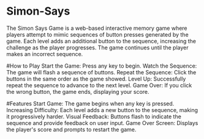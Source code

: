# Simon-Says

The Simon Says Game is a web-based interactive memory game where players attempt to mimic sequences of button presses generated by the game. Each level adds an additional button to the sequence, increasing the challenge as the player progresses. The game continues until the player makes an incorrect sequence.

#How to Play
Start the Game: Press any key to begin.
Watch the Sequence: The game will flash a sequence of buttons.
Repeat the Sequence: Click the buttons in the same order as the game showed.
Level Up: Successfully repeat the sequence to advance to the next level.
Game Over: If you click the wrong button, the game ends, displaying your score.

#Features
Start Game: The game begins when any key is pressed.
Increasing Difficulty: Each level adds a new button to the sequence, making it progressively harder.
Visual Feedback: Buttons flash to indicate the sequence and provide feedback on user input.
Game Over Screen: Displays the player's score and prompts to restart the game.

